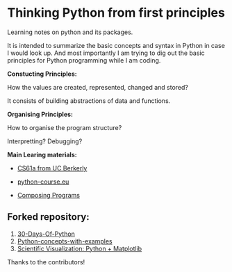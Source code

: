 # Thinking Python from first principles
 
Learning notes on python and its packages.

It is intended to summarize the basic concepts and syntax in Python in case I would look up.
And most importantly I am trying to dig out the basic principles for Python programming while I am coding.

**Constucting Principles:**

How the values are created, represented, changed and stored?

It consists of building abstractions of data and functions.

**Organising Principles:**

How to organise the program structure?

Interpretting? Debugging?

**Main Learing materials:**

* [CS61a from UC Berkerly](https://cs61a.org/)

* [python-course.eu](https://python-course.eu/)

* [Composing Programs](http://composingprograms.com/)

## Forked repository:

 1. [30-Days-Of-Python](https://github.com/Asabeneh/30-Days-Of-Python)
 2. [Python-concepts-with-examples](https://github.com/trekhleb/learn-python)
 3. [Scientific Visualization: Python + Matplotlib](https://github.com/rougier/scientific-visualization-book)

Thanks to the contributors!